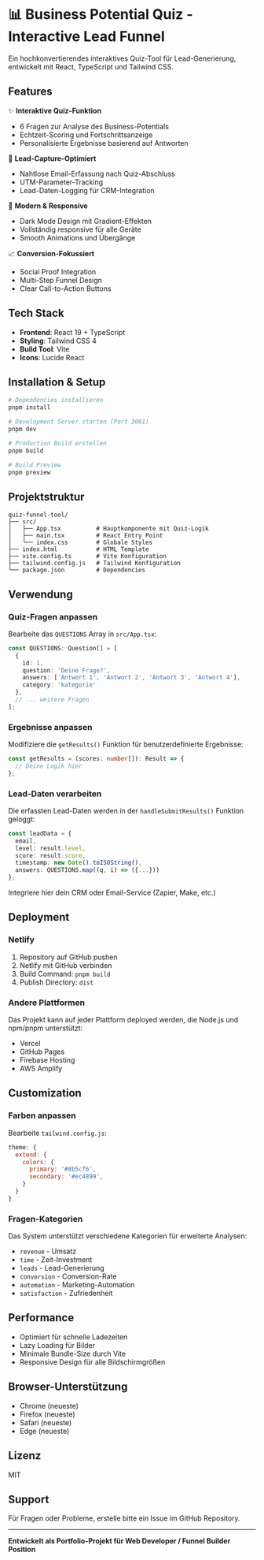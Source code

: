 # 📊 Business Potential Quiz - Interactive Lead Funnel

Ein hochkonvertierendes interaktives Quiz-Tool für Lead-Generierung, entwickelt mit React, TypeScript und Tailwind CSS.

## Features

✨ **Interaktive Quiz-Funktion**
- 6 Fragen zur Analyse des Business-Potentials
- Echtzeit-Scoring und Fortschrittsanzeige
- Personalisierte Ergebnisse basierend auf Antworten

🎯 **Lead-Capture-Optimiert**
- Nahtlose Email-Erfassung nach Quiz-Abschluss
- UTM-Parameter-Tracking
- Lead-Daten-Logging für CRM-Integration

🎨 **Modern & Responsive**
- Dark Mode Design mit Gradient-Effekten
- Vollständig responsive für alle Geräte
- Smooth Animations und Übergänge

📈 **Conversion-Fokussiert**
- Social Proof Integration
- Multi-Step Funnel Design
- Clear Call-to-Action Buttons

## Tech Stack

- **Frontend**: React 19 + TypeScript
- **Styling**: Tailwind CSS 4
- **Build Tool**: Vite
- **Icons**: Lucide React

## Installation & Setup

```bash
# Dependencies installieren
pnpm install

# Development Server starten (Port 3001)
pnpm dev

# Production Build erstellen
pnpm build

# Build Preview
pnpm preview
```

## Projektstruktur

```
quiz-funnel-tool/
├── src/
│   ├── App.tsx          # Hauptkomponente mit Quiz-Logik
│   ├── main.tsx         # React Entry Point
│   └── index.css        # Globale Styles
├── index.html           # HTML Template
├── vite.config.ts       # Vite Konfiguration
├── tailwind.config.js   # Tailwind Konfiguration
└── package.json         # Dependencies
```

## Verwendung

### Quiz-Fragen anpassen

Bearbeite das `QUESTIONS` Array in `src/App.tsx`:

```typescript
const QUESTIONS: Question[] = [
  {
    id: 1,
    question: 'Deine Frage?',
    answers: ['Antwort 1', 'Antwort 2', 'Antwort 3', 'Antwort 4'],
    category: 'kategorie'
  },
  // ... weitere Fragen
];
```

### Ergebnisse anpassen

Modifiziere die `getResults()` Funktion für benutzerdefinierte Ergebnisse:

```typescript
const getResults = (scores: number[]): Result => {
  // Deine Logik hier
};
```

### Lead-Daten verarbeiten

Die erfassten Lead-Daten werden in der `handleSubmitResults()` Funktion geloggt:

```typescript
const leadData = {
  email,
  level: result.level,
  score: result.score,
  timestamp: new Date().toISOString(),
  answers: QUESTIONS.map((q, i) => ({...}))
};
```

Integriere hier dein CRM oder Email-Service (Zapier, Make, etc.)

## Deployment

### Netlify

1. Repository auf GitHub pushen
2. Netlify mit GitHub verbinden
3. Build Command: `pnpm build`
4. Publish Directory: `dist`

### Andere Plattformen

Das Projekt kann auf jeder Plattform deployed werden, die Node.js und npm/pnpm unterstützt:
- Vercel
- GitHub Pages
- Firebase Hosting
- AWS Amplify

## Customization

### Farben anpassen

Bearbeite `tailwind.config.js`:

```javascript
theme: {
  extend: {
    colors: {
      primary: '#8b5cf6',
      secondary: '#ec4899',
    }
  }
}
```

### Fragen-Kategorien

Das System unterstützt verschiedene Kategorien für erweiterte Analysen:
- `revenue` - Umsatz
- `time` - Zeit-Investment
- `leads` - Lead-Generierung
- `conversion` - Conversion-Rate
- `automation` - Marketing-Automation
- `satisfaction` - Zufriedenheit

## Performance

- Optimiert für schnelle Ladezeiten
- Lazy Loading für Bilder
- Minimale Bundle-Size durch Vite
- Responsive Design für alle Bildschirmgrößen

## Browser-Unterstützung

- Chrome (neueste)
- Firefox (neueste)
- Safari (neueste)
- Edge (neueste)

## Lizenz

MIT

## Support

Für Fragen oder Probleme, erstelle bitte ein Issue im GitHub Repository.

---

**Entwickelt als Portfolio-Projekt für Web Developer / Funnel Builder Position**

